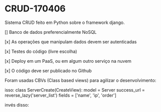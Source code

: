 # CRUD-170406

Sistema CRUD feito em Python sobre o framework django.

[] Banco de dados preferencialmente NoSQL

[x] As operações que manipulam dados devem ser autenticadas

[x] Testes do código (livre escolha)

[x] Deploy em um PaaS, ou em algum outro serviço na nuvem

[x] O código deve ser publicado no Github

Foram usadas CBVs (Class based views) para agilizar o desenvolvimento:

isso:
class ServerCreate(CreateView):
    model = Server
    success_url = reverse_lazy('server_list')
    fields = ['name', 'ip', 'order']

invés disso:

